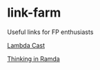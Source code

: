 # link-farm
Useful links for FP enthusiasts

[Lambda Cast](https://soundcloud.com/lambda-cast)

[Thinking in Ramda](http://randycoulman.com/blog/categories/thinking-in-ramda/)
